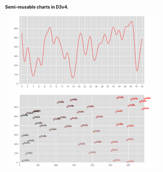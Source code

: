 #### Semi-reusable charts in D3v4.
<p align="center">
	<a href="index.html">
		<img src="img/d3v4_1.gif" height="500">
	</a>
</p>